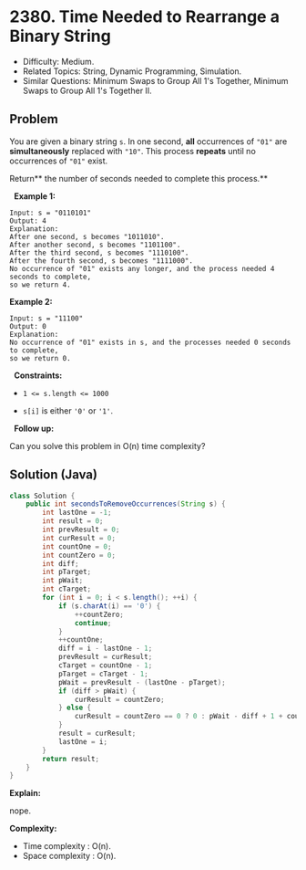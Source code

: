 # 2380. Time Needed to Rearrange a Binary String

- Difficulty: Medium.
- Related Topics: String, Dynamic Programming, Simulation.
- Similar Questions: Minimum Swaps to Group All 1's Together, Minimum Swaps to Group All 1's Together II.

## Problem

You are given a binary string ```s```. In one second, **all** occurrences of ```"01"``` are **simultaneously** replaced with ```"10"```. This process **repeats** until no occurrences of ```"01"``` exist.

Return** the number of seconds needed to complete this process.**

 
**Example 1:**

```
Input: s = "0110101"
Output: 4
Explanation: 
After one second, s becomes "1011010".
After another second, s becomes "1101100".
After the third second, s becomes "1110100".
After the fourth second, s becomes "1111000".
No occurrence of "01" exists any longer, and the process needed 4 seconds to complete,
so we return 4.
```

**Example 2:**

```
Input: s = "11100"
Output: 0
Explanation:
No occurrence of "01" exists in s, and the processes needed 0 seconds to complete,
so we return 0.
```

 
**Constraints:**


	
- ```1 <= s.length <= 1000```
	
- ```s[i]``` is either ```'0'``` or ```'1'```.


 
**Follow up:**

Can you solve this problem in O(n) time complexity?


## Solution (Java)

```java
class Solution {
    public int secondsToRemoveOccurrences(String s) {
        int lastOne = -1;
        int result = 0;
        int prevResult = 0;
        int curResult = 0;
        int countOne = 0;
        int countZero = 0;
        int diff;
        int pTarget;
        int pWait;
        int cTarget;
        for (int i = 0; i < s.length(); ++i) {
            if (s.charAt(i) == '0') {
                ++countZero;
                continue;
            }
            ++countOne;
            diff = i - lastOne - 1;
            prevResult = curResult;
            cTarget = countOne - 1;
            pTarget = cTarget - 1;
            pWait = prevResult - (lastOne - pTarget);
            if (diff > pWait) {
                curResult = countZero;
            } else {
                curResult = countZero == 0 ? 0 : pWait - diff + 1 + countZero;
            }
            result = curResult;
            lastOne = i;
        }
        return result;
    }
}
```

**Explain:**

nope.

**Complexity:**

* Time complexity : O(n).
* Space complexity : O(n).
